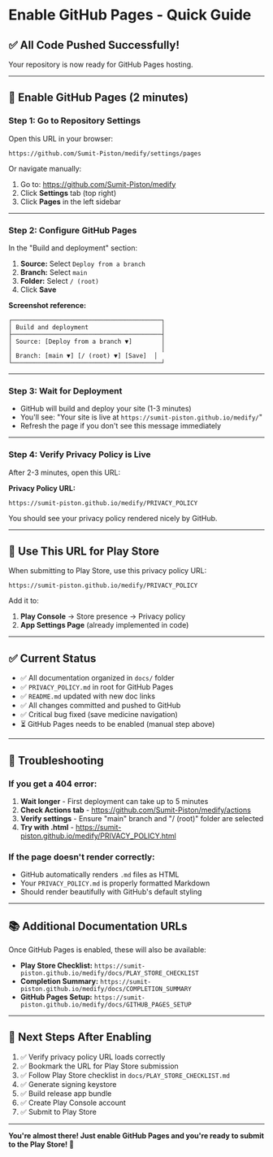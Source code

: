 # Enable GitHub Pages - Quick Guide

## ✅ All Code Pushed Successfully!

Your repository is now ready for GitHub Pages hosting.

---

## 🚀 Enable GitHub Pages (2 minutes)

### Step 1: Go to Repository Settings

Open this URL in your browser:

```
https://github.com/Sumit-Piston/medify/settings/pages
```

Or navigate manually:

1. Go to: https://github.com/Sumit-Piston/medify
2. Click **Settings** tab (top right)
3. Click **Pages** in the left sidebar

---

### Step 2: Configure GitHub Pages

In the "Build and deployment" section:

1. **Source:** Select `Deploy from a branch`
2. **Branch:** Select `main`
3. **Folder:** Select `/ (root)`
4. Click **Save**

**Screenshot reference:**

```
┌─────────────────────────────────────────┐
│ Build and deployment                    │
├─────────────────────────────────────────┤
│ Source: [Deploy from a branch ▼]        │
│                                         │
│ Branch: [main ▼] [/ (root) ▼] [Save]  │
└─────────────────────────────────────────┘
```

---

### Step 3: Wait for Deployment

- GitHub will build and deploy your site (1-3 minutes)
- You'll see: "Your site is live at `https://sumit-piston.github.io/medify/`"
- Refresh the page if you don't see this message immediately

---

### Step 4: Verify Privacy Policy is Live

After 2-3 minutes, open this URL:

**Privacy Policy URL:**

```
https://sumit-piston.github.io/medify/PRIVACY_POLICY
```

You should see your privacy policy rendered nicely by GitHub.

---

## 📝 Use This URL for Play Store

When submitting to Play Store, use this privacy policy URL:

```
https://sumit-piston.github.io/medify/PRIVACY_POLICY
```

Add it to:

1. **Play Console** → Store presence → Privacy policy
2. **App Settings Page** (already implemented in code)

---

## ✅ Current Status

- ✅ All documentation organized in `docs/` folder
- ✅ `PRIVACY_POLICY.md` in root for GitHub Pages
- ✅ `README.md` updated with new doc links
- ✅ All changes committed and pushed to GitHub
- ✅ Critical bug fixed (save medicine navigation)
- ⏳ GitHub Pages needs to be enabled (manual step above)

---

## 🔧 Troubleshooting

### If you get a 404 error:

1. **Wait longer** - First deployment can take up to 5 minutes
2. **Check Actions tab** - https://github.com/Sumit-Piston/medify/actions
3. **Verify settings** - Ensure "main" branch and "/ (root)" folder are selected
4. **Try with .html** - https://sumit-piston.github.io/medify/PRIVACY_POLICY.html

### If the page doesn't render correctly:

- GitHub automatically renders `.md` files as HTML
- Your `PRIVACY_POLICY.md` is properly formatted Markdown
- Should render beautifully with GitHub's default styling

---

## 📚 Additional Documentation URLs

Once GitHub Pages is enabled, these will also be available:

- **Play Store Checklist:** `https://sumit-piston.github.io/medify/docs/PLAY_STORE_CHECKLIST`
- **Completion Summary:** `https://sumit-piston.github.io/medify/docs/COMPLETION_SUMMARY`
- **GitHub Pages Setup:** `https://sumit-piston.github.io/medify/docs/GITHUB_PAGES_SETUP`

---

## 🎉 Next Steps After Enabling

1. ✅ Verify privacy policy URL loads correctly
2. ✅ Bookmark the URL for Play Store submission
3. ✅ Follow Play Store checklist in `docs/PLAY_STORE_CHECKLIST.md`
4. ✅ Generate signing keystore
5. ✅ Build release app bundle
6. ✅ Create Play Console account
7. ✅ Submit to Play Store

---

**You're almost there! Just enable GitHub Pages and you're ready to submit to the Play Store! 🚀**
